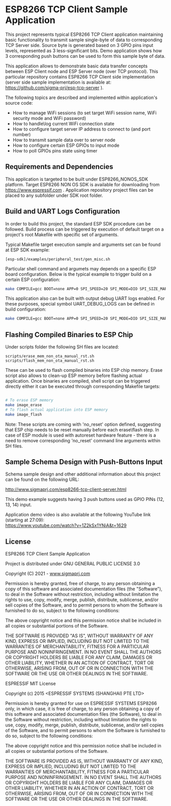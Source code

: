 ESP8266 TCP Client Sample Application
==============

This project represents typical ESP8266 TCP Client application maintaining basic functionality
to transmit sample single-byte of data to corresponding TCP Server side.
Source byte is generated based on 3 GPIO pins input levels, represented as 3 less-significant bits.
Demo application shows how 3 corresponding push buttons can be used to form this sample byte of data.

This application allows to demonstrate basic data transfer concepts between ESP Client node
and ESP Server node (over TCP protocol).
This particular repository contains ESP8266 TCP Client side implementation
(server side sample implementation is available at: https://github.com/sigma-prj/esp-tcp-server ).

The following topics are described and implemented within application's source code:
 * How to manage WiFi sessions (to set target WiFi session name, WiFi security mode and WiFi password)
 * How to handle\log current WiFi connection state
 * How to configure target server IP address to connect to (and port number)
 * How to transmit sample data over to server node
 * How to configure certain ESP GPIOs to input mode
 * How to poll GPIOs pins state using timer

Requirements and Dependencies
-----------------------------

This application is targeted to be built under ESP8266_NONOS_SDK platform.
Target ESP8266 NON OS SDK is available for downloading from https://www.espressif.com .
Application repository project files can be placed to any subfolder under SDK root folder.

Build and UART Logs Configuration
-----------------------------

In order to build this project, the standard ESP SDK procedure can be followed.
Build process can be triggered by execution of default target on a project's root Makefile
with specific set of arguments.

Typical Makefile target execution sample and arguments set can be found at ESP SDK example:
```
[esp-sdk]/examples/peripheral_test/gen_misc.sh
```

Particular shell command and argumets may depends on a specific ESP board configuration.
Below is the typical example to trigger build on a certain ESP configuration:

```sh
make COMPILE=gcc BOOT=none APP=0 SPI_SPEED=20 SPI_MODE=DIO SPI_SIZE_MAP=4 FLAVOR=release
```

This application also can be built with output debug UART logs enabled.
For these purposes, special symbol UART_DEBUG_LOGS can be defined in build configuration:

```sh
make COMPILE=gcc BOOT=none APP=0 SPI_SPEED=20 SPI_MODE=DIO SPI_SIZE_MAP=4 FLAVOR=release UNIVERSAL_TARGET_DEFINES=-DUART_DEBUG_LOGS
```

Flashing Compiled Binaries to ESP Chip
-----------------------------

Under scripts folder the following SH files are located:

```
scripts/erase_mem_non_ota_manual_rst.sh
scripts/flash_mem_non_ota_manual_rst.sh
```

These can be used to flash compiled binaries into ESP chip memory.
Erase script also allows to clean-up ESP memory before flashing actual application.
Once binaries are compiled, shell script can be triggered directly either it can be executed through corresponding Makefile targets:

```sh

# To erase ESP memory
make image_erase
# To flash actual application into ESP memory
make image_flash


```

Note: These scripts are coming with 'no_reset' option defined, suggesting that ESP chip needs to be reset manually before each erase\flash step.
In case of ESP module is used with autoreset hardware feature - there is a need to remove corresponding 'no_reset' command line arguments within SH files.

Sample Schema Design with Push-Buttons Input
-----------------------------

Schema sample design and other additional information about this project can be found on the following URL:

http://www.sigmaprj.com/esp8266-tcp-client-server.html

This demo example suggests having 3 push buttons used as GPIO PINs (12, 13, 14) input.

Application demo video is also available at the following YouTube link (starting at 27:09):<br/>
https://www.youtube.com/watch?v=1Z2kSx1YNiA&t=1629

License
-----------------------------

ESP8266 TCP Client Sample Application

Project is distributed under GNU GENERAL PUBLIC LICENSE 3.0

Copyright (C) 2021 - www.sigmaprj.com

Permission is hereby granted, free of charge, to any person obtaining
a copy of this software and associated documentation files (the
"Software"), to deal in the Software without restriction, including
without limitation the rights to use, copy, modify, merge, publish,
distribute, sublicense, and/or sell copies of the Software, and to
permit persons to whom the Software is furnished to do so, subject to
the following conditions:

The above copyright notice and this permission notice shall be
included in all copies or substantial portions of the Software.

THE SOFTWARE IS PROVIDED "AS IS", WITHOUT WARRANTY OF ANY KIND,
EXPRESS OR IMPLIED, INCLUDING BUT NOT LIMITED TO THE WARRANTIES OF
MERCHANTABILITY, FITNESS FOR A PARTICULAR PURPOSE AND NONINFRINGEMENT.
IN NO EVENT SHALL THE AUTHORS OR COPYRIGHT HOLDERS BE LIABLE FOR ANY
CLAIM, DAMAGES OR OTHER LIABILITY, WHETHER IN AN ACTION OF CONTRACT,
TORT OR OTHERWISE, ARISING FROM, OUT OF OR IN CONNECTION WITH THE
SOFTWARE OR THE USE OR OTHER DEALINGS IN THE SOFTWARE.

ESPRESSIF MIT License

Copyright (c) 2015 <ESPRESSIF SYSTEMS (SHANGHAI) PTE LTD>

Permission is hereby granted for use on ESPRESSIF SYSTEMS ESP8266 only, in which case, it is free of charge, to any person obtaining a copy of this software and associated documentation files (the Software), to deal in the Software without restriction, including without limitation the rights to use, copy, modify, merge, publish, distribute, sublicense, and/or sell copies of the Software, and to permit persons to whom the Software is furnished to do so, subject to the following conditions:

The above copyright notice and this permission notice shall be included in all copies or substantial portions of the Software.

THE SOFTWARE IS PROVIDED AS IS, WITHOUT WARRANTY OF ANY KIND, EXPRESS OR IMPLIED, INCLUDING BUT NOT LIMITED TO THE WARRANTIES OF MERCHANTABILITY, FITNESS FOR A PARTICULAR PURPOSE AND NONINFRINGEMENT. IN NO EVENT SHALL THE AUTHORS OR COPYRIGHT HOLDERS BE LIABLE FOR ANY CLAIM, DAMAGES OR OTHER LIABILITY, WHETHER IN AN ACTION OF CONTRACT, TORT OR OTHERWISE, ARISING FROM, OUT OF OR IN CONNECTION WITH THE SOFTWARE OR THE USE OR OTHER DEALINGS IN THE SOFTWARE.

